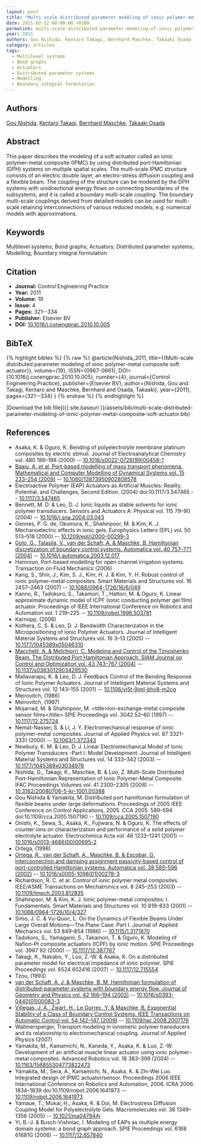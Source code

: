 ```yaml
---
layout: post
title: "Multi-scale distributed parameter modeling of ionic polymer-metal composite soft actuator"
date: 2011-02-12 00:00:00 +0100
permalink: multi-scale-distributed-parameter-modeling-of-ionic-polymer-metal-composite-soft-actuator
year: 2011
authors: Gou Nishida, Kentaro Takagi, Bernhard Maschke, Takaaki Osada
category: articles
tags:
  - Multilevel systems
  - Bond graphs
  - Actuators
  - Distributed parameter systems
  - Modelling
  - Boundary integral formulation
---
```

 
## Authors
[Gou Nishida](authors/gou-nishida), [Kentaro Takagi](authors/kentaro-takagi), [Bernhard Maschke](authors/bernhard-maschke), [Takaaki Osada](authors/takaaki-osada)
 
## Abstract
This paper describes the modeling of a soft actuator called an ionic polymer-metal composite (IPMC) by using distributed port-Hamiltonian (DPH) systems on multiple spatial scales. The multi-scale IPMC structure consists of an electric double layer, an electro-stress diffusion coupling and a flexible beam. The coupling of the structure can be modeled by the DPH systems with unidirectional energy flows on connecting boundaries of the subsystems, and it is called a boundary multi-scale coupling. The boundary multi-scale couplings derived from detailed models can be used for multi-scale retaining interconnections of various reduced models, e.g. numerical models with approximations.
 
## Keywords
Multilevel systems; Bond graphs; Actuators; Distributed parameter systems; Modelling; Boundary integral formulation
 
## Citation
- **Journal:** Control Engineering Practice
- **Year:** 2011
- **Volume:** 19
- **Issue:** 4
- **Pages:** 321--334
- **Publisher:** Elsevier BV
- **DOI:** [10.1016/j.conengprac.2010.10.005](https://doi.org/10.1016/j.conengprac.2010.10.005)
 
## BibTeX
{% highlight bibtex %}
{% raw %}
@article{Nishida_2011,
  title={{Multi-scale distributed parameter modeling of ionic polymer-metal composite soft actuator}},
  volume={19},
  ISSN={0967-0661},
  DOI={10.1016/j.conengprac.2010.10.005},
  number={4},
  journal={Control Engineering Practice},
  publisher={Elsevier BV},
  author={Nishida, Gou and Takagi, Kentaro and Maschke, Bernhard and Osada, Takaaki},
  year={2011},
  pages={321--334}
}
{% endraw %}
{% endhighlight %}
 
[Download the bib file]({{ site.baseurl }}/assets/bib/multi-scale-distributed-parameter-modeling-of-ionic-polymer-metal-composite-soft-actuator.bib)
 
## References
- Asaka, K. & Oguro, K. Bending of polyelectrolyte membrane platinum composites by electric stimuli. Journal of Electroanalytical Chemistry vol. 480 186–198 (2000) -- [10.1016/s0022-0728(99)00458-1](https://doi.org/10.1016/s0022-0728(99)00458-1)
- [Baaiu, A. et al. Port-based modelling of mass transport phenomena. Mathematical and Computer Modelling of Dynamical Systems vol. 15 233–254 (2009)](port-based-modelling-of-mass-transport-phenomena) -- [10.1080/13873950902808578](https://doi.org/10.1080/13873950902808578)
- Electroactive Polymer (EAP) Actuators as Artificial Muscles: Reality, Potential, and Challenges, Second Edition. (2004) doi:10.1117/3.547465 -- [10.1117/3.547465](https://doi.org/10.1117/3.547465)
- Bennett, M. D. & Leo, D. J. Ionic liquids as stable solvents for ionic polymer transducers. Sensors and Actuators A: Physical vol. 115 79–90 (2004) -- [10.1016/j.sna.2004.03.043](https://doi.org/10.1016/j.sna.2004.03.043)
- Gennes, P. G. de, Okumura, K., Shahinpoor, M. & Kim, K. J. Mechanoelectric effects in ionic gels. Europhysics Letters (EPL) vol. 50 513–518 (2000) -- [10.1209/epl/i2000-00299-3](https://doi.org/10.1209/epl/i2000-00299-3)
- [Golo, G., Talasila, V., van der Schaft, A. & Maschke, B. Hamiltonian discretization of boundary control systems. Automatica vol. 40 757–771 (2004)](hamiltonian-discretization-of-boundary-control-systems) -- [10.1016/j.automatica.2003.12.017](https://doi.org/10.1016/j.automatica.2003.12.017)
- Hamroun, Port-based modelling for open channel irrigation systems. Transaction on Fluid Mechanics (2006)
- Kang, S., Shin, J., Kim, S. J., Kim, H. J. & Kim, Y. H. Robust control of ionic polymer–metal composites. Smart Materials and Structures vol. 16 2457–2463 (2007) -- [10.1088/0964-1726/16/6/049](https://doi.org/10.1088/0964-1726/16/6/049)
- Kanno, R., Tadokoro, S., Takamori, T., Hattori, M. & Oguro, K. Linear approximate dynamic model of ICPF (ionic conducting polymer gel film) actuator. Proceedings of IEEE International Conference on Robotics and Automation vol. 1 219–225 -- [10.1109/robot.1996.503781](https://doi.org/10.1109/robot.1996.503781)
- Karnopp, (2006)
- Kothera, C. S. & Leo, D. J. Bandwidth Characterization in the Micropositioning of Ionic Polymer Actuators. Journal of Intelligent Material Systems and Structures vol. 16 3–13 (2005) -- [10.1177/1045389x05046310](https://doi.org/10.1177/1045389x05046310)
- [Macchelli, A. & Melchiorri, C. Modeling and Control of the Timoshenko Beam. The Distributed Port Hamiltonian Approach. SIAM Journal on Control and Optimization vol. 43 743–767 (2004)](modeling-and-control-of-the-timoshenko-beam-the-distributed-port-hamiltonian-approach) -- [10.1137/s0363012903429530](https://doi.org/10.1137/s0363012903429530)
- Mallavarapu, K. & Leo, D. J. Feedback Control of the Bending Response of Ionic Polymer Actuators. Journal of Intelligent Material Systems and Structures vol. 12 143–155 (2001) -- [10.1106/vj5t-9jml-bhv8-m2cg](https://doi.org/10.1106/vj5t-9jml-bhv8-m2cg)
- Meirovitch, (1986)
- Meirovitch, (1997)
- Mojarrad, M. & Shahinpoor, M. &lt;title&gt;Ion-exchange-metal composite sensor films&lt;/title&gt; SPIE Proceedings vol. 3042 52–60 (1997) -- [10.1117/12.275724](https://doi.org/10.1117/12.275724)
- Nemat-Nasser, S. & Li, J. Y. Electromechanical response of ionic polymer-metal composites. Journal of Applied Physics vol. 87 3321–3331 (2000) -- [10.1063/1.372343](https://doi.org/10.1063/1.372343)
- Newbury, K. M. & Leo, D. J. Linear Electromechanical Model of Ionic Polymer Transducers           -Part I: Model Development. Journal of Intelligent Material Systems and Structures vol. 14 333–342 (2003) -- [10.1177/1045389x03034976](https://doi.org/10.1177/1045389x03034976)
- Nishida, G., Takagi, K., Maschke, B. & Luo, Z. Multi-Scale Distributed Port-Hamiltonian Representation of Ionic Polymer-Metal Composite. IFAC Proceedings Volumes vol. 41 2300–2305 (2008) -- [10.3182/20080706-5-kr-1001.00388](https://doi.org/10.3182/20080706-5-kr-1001.00388)
- Gou Nishida & Yamakita, M. Distributed port hamiltonian formulation of flexible beams under large deformations. Proceedings of 2005 IEEE Conference on Control Applications, 2005. CCA 2005. 589–594 doi:10.1109/cca.2005.1507190 -- [10.1109/cca.2005.1507190](https://doi.org/10.1109/cca.2005.1507190)
- Onishi, K., Sewa, S., Asaka, K., Fujiwara, N. & Oguro, K. The effects of counter ions on characterization and performance of a solid polymer electrolyte actuator. Electrochimica Acta vol. 46 1233–1241 (2001) -- [10.1016/s0013-4686(00)00695-2](https://doi.org/10.1016/s0013-4686(00)00695-2)
- Ortega, (1998)
- [Ortega, R., van der Schaft, A., Maschke, B. & Escobar, G. Interconnection and damping assignment passivity-based control of port-controlled Hamiltonian systems. Automatica vol. 38 585–596 (2002)](interconnection-and-damping-assignment-passivity-based-control-of-port-controlled-hamiltonian-systems) -- [10.1016/s0005-1098(01)00278-3](https://doi.org/10.1016/s0005-1098(01)00278-3)
- Richardson, R. C. et al. Control of ionic polymer metal composites. IEEE/ASME Transactions on Mechatronics vol. 8 245–253 (2003) -- [10.1109/tmech.2003.812835](https://doi.org/10.1109/tmech.2003.812835)
- Shahinpoor, M. & Kim, K. J. Ionic polymer-metal composites: I. Fundamentals. Smart Materials and Structures vol. 10 819–833 (2001) -- [10.1088/0964-1726/10/4/327](https://doi.org/10.1088/0964-1726/10/4/327)
- Simo, J. C. & Vu-Quoc, L. On the Dynamics of Flexible Beams Under Large Overall Motions—The Plane Case: Part I. Journal of Applied Mechanics vol. 53 849–854 (1986) -- [10.1115/1.3171870](https://doi.org/10.1115/1.3171870)
- Tadokoro, S., Yamagami, S., Takamori, T. & Oguro, K. Modeling of Nafion-Pt composite actuators (ICPF) by ionic motion. SPIE Proceedings vol. 3987 92 (2000) -- [10.1117/12.387767](https://doi.org/10.1117/12.387767)
- Takagi, K., Nakabo, Y., Luo, Z.-W. & Asaka, K. On a distributed parameter model for electrical impedance of ionic polymer. SPIE Proceedings vol. 6524 652416 (2007) -- [10.1117/12.715554](https://doi.org/10.1117/12.715554)
- Tzou, (1993)
- [van der Schaft, A. J. & Maschke, B. M. Hamiltonian formulation of distributed-parameter systems with boundary energy flow. Journal of Geometry and Physics vol. 42 166–194 (2002)](hamiltonian-formulation-of-distributed-parameter-systems-with-boundary-energy-flow) -- [10.1016/s0393-0440(01)00083-3](https://doi.org/10.1016/s0393-0440(01)00083-3)
- [Villegas, J. A., Zwart, H., Le Gorrec, Y. & Maschke, B. Exponential Stability of a Class of Boundary Control Systems. IEEE Transactions on Automatic Control vol. 54 142–147 (2009)](exponential-stability-of-a-class-of-boundary-control-systems) -- [10.1109/tac.2008.2007176](https://doi.org/10.1109/tac.2008.2007176)
- Wallmersperger, Transport modeling in ionomeric polymer transducers and its relationship to electromechanical coupling. Journal of Applied Physics (2007)
- Yamakita, M., Kamamichi, N., Kaneda, Y., Asaka, K. & Luo, Z.-W. Development of an artificial muscle linear actuator using ionic polymer–metal composites. Advanced Robotics vol. 18 383–399 (2004) -- [10.1163/156855304773822473](https://doi.org/10.1163/156855304773822473)
- Yamakita, M., Sera, A., Kamamichi, N., Asaka, K. & Zhi-Wei Luo. Integrated design of IPMC actuator/sensor. Proceedings 2006 IEEE International Conference on Robotics and Automation, 2006. ICRA 2006. 1834–1839 doi:10.1109/robot.2006.1641973 -- [10.1109/robot.2006.1641973](https://doi.org/10.1109/robot.2006.1641973)
- Yamaue, T., Mukai, H., Asaka, K. & Doi, M. Electrostress Diffusion Coupling Model for Polyelectrolyte Gels. Macromolecules vol. 38 1349–1356 (2005) -- [10.1021/ma047944j](https://doi.org/10.1021/ma047944j)
- Yi, B.-J. & Busch-Vishniac, I. Modeling of EAPs as multiple energy domain systems: a bond graph approach. SPIE Proceedings vol. 6168 61681G (2006) -- [10.1117/12.657840](https://doi.org/10.1117/12.657840)

